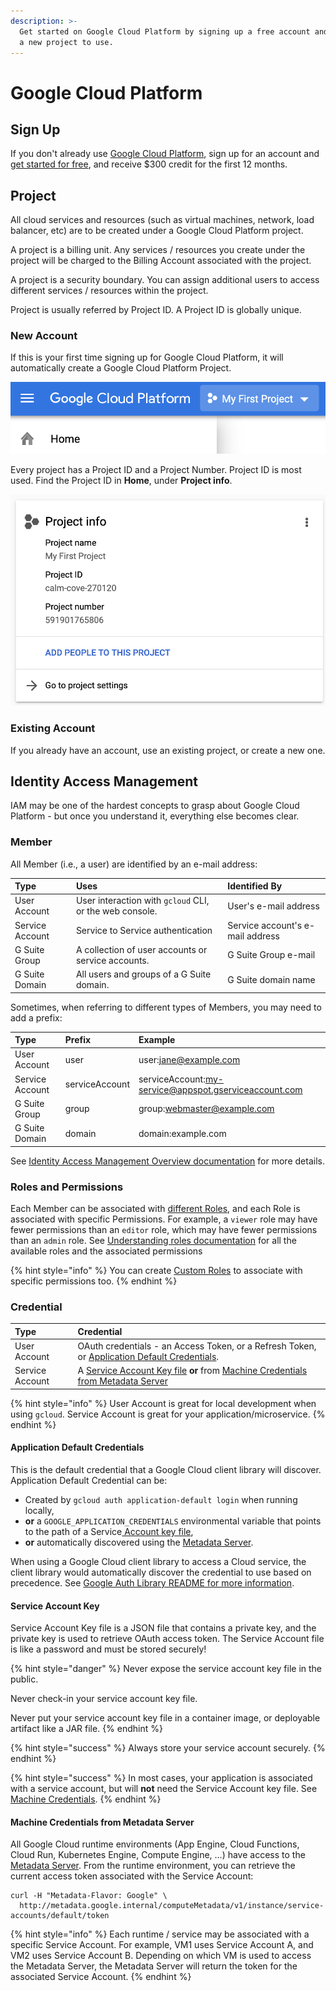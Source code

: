 ```yaml
---
description: >-
  Get started on Google Cloud Platform by signing up a free account and creating
  a new project to use.
---
```


# Google Cloud Platform

## Sign Up

If you don't already use [Google Cloud Platform](http://cloud.google.com/), sign up for an account and [get started for free](http://cloud.google.com/freetrial), and receive $300 credit for the first 12 months.

## Project

All cloud services and resources \(such as virtual machines, network, load balancer, etc\) are to be created under a Google Cloud Platform project.

A project is a billing unit. Any services / resources you create under the project will be charged to the Billing Account associated with the project.

A project is  a security boundary. You can assign additional users to access different services / resources within the project.

Project is usually referred by Project ID. A Project ID is globally unique.

### New Account

If this is your first time signing up for Google Cloud Platform, it will automatically create a Google Cloud Platform Project.

![Google Cloud Platform console with a default project](../.gitbook/assets/image%20%281%29.png)

Every project has a Project ID and a Project Number. Project ID is most used. Find the Project ID in **Home**, under **Project info**.

![Project info panel showing the Project ID](../.gitbook/assets/image%20%282%29.png)

### Existing Account

If you already have an account, use an existing project, or create a new one.

## Identity Access Management

IAM may be one of the hardest concepts to grasp about Google Cloud Platform - but once you understand it, everything else becomes clear.

### Member

All Member \(i.e., a user\) are identified by an e-mail address:

| Type | Uses | Identified By |
| :--- | :--- | :--- |
| User Account | User interaction with `gcloud` CLI, or the web console. | User's e-mail address |
| Service Account | Service to Service authentication | Service account's e-mail address |
| G Suite Group | A collection of user accounts or service accounts. | G Suite Group e-mail |
| G Suite Domain | All users and groups of a G Suite domain. | G Suite domain name |

Sometimes, when referring to different types of Members, you may need to add a prefix:

| Type | Prefix | Example |
| :--- | :--- | :--- |
| User Account | user | user:jane@example.com |
| Service Account | serviceAccount | serviceAccount:my-service@appspot.gserviceaccount.com |
| G Suite Group | group | group:webmaster@example.com |
| G Suite Domain | domain | domain:example.com |

See [Identity Access Management Overview documentation](https://cloud.google.com/iam/docs/overview) for more details.

### Roles and Permissions

Each Member can be associated with [different Roles](https://cloud.google.com/iam/docs/understanding-roles), and each Role is associated with specific Permissions.  For example, a `viewer` role may have fewer permissions than an `editor` role, which may have fewer permissions than an `admin` role.  See [Understanding roles documentation](https://cloud.google.com/iam/docs/understanding-roles) for all the available roles and the associated permissions

{% hint style="info" %}
You can create [Custom Roles](https://cloud.google.com/iam/docs/understanding-custom-roles) to associate with specific permissions too.
{% endhint %}

### Credential

| Type | Credential |
| :--- | :--- |
| User Account | OAuth credentials - an Access Token, or a Refresh Token, or [Application Default Credentials](google-cloud-platform-project.md#application-default-credentials). |
| Service Account | A [Service Account Key file](https://cloud.google.com/iam/docs/creating-managing-service-account-keys) **or** from [Machine Credentials from Metadata Server](https://cloud.google.com/compute/docs/storing-retrieving-metadata) |

{% hint style="info" %}
User Account is great for local development when using `gcloud`.  Service Account is great for your application/microservice.
{% endhint %}

#### Application Default Credentials

This is the default credential that a Google Cloud client library will discover.  Application Default Credential can be:

* Created by `gcloud auth application-default login` when running locally,
* **or** a `GOOGLE_APPLICATION_CREDENTIALS` environmental variable that points to the path of a Service[ Account key file](google-cloud-platform-project.md#service-account-key),
* **or** automatically discovered using the [Metadata Server](google-cloud-platform-project.md#machine-credentials). 

When using a Google Cloud client library to access a Cloud service, the client library would automatically discover the credential to use based on precedence. See [Google Auth Library README for more information](https://github.com/googleapis/google-auth-library-java/blob/master/README.md#application-default-credentials).

#### Service Account Key

Service Account Key file is a JSON file that contains a private key, and the private key is used to retrieve OAuth access token. The Service Account file is like a password and must be stored securely!

{% hint style="danger" %}
Never expose the service account key file in the public.

Never check-in your service account key file.

Never put your service account key file in a container image, or deployable artifact like a JAR file.
{% endhint %}

{% hint style="success" %}
Always store your service account securely.
{% endhint %}

{% hint style="success" %}
In most cases, your application is associated with a service account, but will **not** need the Service Account key file. See [Machine Credentials](google-cloud-platform-project.md#machine-credentials-from-metadata-server).
{% endhint %}

#### Machine Credentials from Metadata Server

All Google Cloud runtime environments \(App Engine, Cloud Functions, Cloud Run, Kubernetes Engine, Compute Engine, ...\) have access to the [Metadata Server](https://cloud.google.com/compute/docs/storing-retrieving-metadata). From the runtime environment, you can retrieve the current access token associated with the Service Account:

```text
curl -H "Metadata-Flavor: Google" \
  http://metadata.google.internal/computeMetadata/v1/instance/service-accounts/default/token  
```

{% hint style="info" %}
Each runtime / service may be associated with a specific Service Account. For example, VM1 uses Service Account A, and VM2 uses Service Account B. Depending on which VM is used to access the Metadata Server, the Metadata Server will return the token for the associated Service Account.
{% endhint %}

